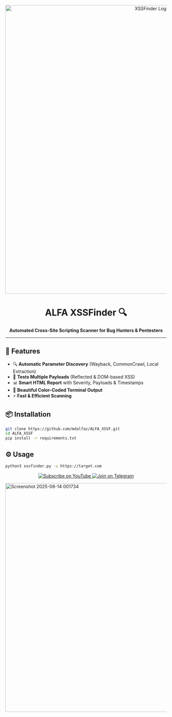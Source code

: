 <p align="center">
  <img src="https://i.top4top.io/p_35125he8e1.png" alt="XSSFinder Logo" height="900" width="900"/>
</p>

<h1 align="center">ALFA XSSFinder 🔍</h1>

<p align="center">
  <b>Automated Cross-Site Scripting Scanner for Bug Hunters & Pentesters</b>  
</p>

---

## 🚀 Features
- 🔍 **Automatic Parameter Discovery** (Wayback, CommonCrawl, Local Extraction)
- 🎯 **Tests Multiple Payloads** (Reflected & DOM-based XSS)
- 📊 **Smart HTML Report** with Severity, Payloads & Timestamps
- 🌈 **Beautiful Color-Coded Terminal Output**
- ⚡ **Fast & Efficient Scanning**



## 📦 Installation
```bash
git clone https://github.com/mdalfaz/ALFA_XSSF.git
cd ALFA_XSSF
pip install -r requirements.txt


```

## ⚙ Usage
```bash
python3 xssfinder.py -u https://target.com

```
<p align="center"> <a href="https://youtube.com/@alfaz_infosec" target="_blank"> <img src="https://img.shields.io/badge/YouTube-Subscribe-red?logo=youtube&logoColor=white" alt="Subscribe on YouTube"/> </a> <a href="https://t.me/alfaz_infosec" target="_blank"> <img src="https://img.shields.io/badge/Telegram-Join%20Group-blue?logo=telegram&logoColor=white" alt="Join on Telegram"/> </a> </p> 

<img width="1228" height="714" alt="Screenshot 2025-08-14 001734" src="https://github.com/user-attachments/assets/7655cb80-1602-4dbd-8d39-850bb1644c2b" />

```
